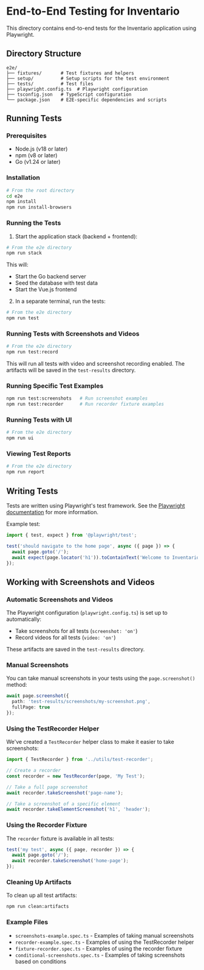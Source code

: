 # End-to-End Testing for Inventario

This directory contains end-to-end tests for the Inventario application using Playwright.

## Directory Structure

```
e2e/
├── fixtures/       # Test fixtures and helpers
├── setup/          # Setup scripts for the test environment
├── tests/          # Test files
├── playwright.config.ts  # Playwright configuration
├── tsconfig.json   # TypeScript configuration
└── package.json    # E2E-specific dependencies and scripts
```

## Running Tests

### Prerequisites

- Node.js (v18 or later)
- npm (v8 or later)
- Go (v1.24 or later)

### Installation

```bash
# From the root directory
cd e2e
npm install
npm run install-browsers
```

### Running the Tests

1. Start the application stack (backend + frontend):

```bash
# From the e2e directory
npm run stack
```

This will:
- Start the Go backend server
- Seed the database with test data
- Start the Vue.js frontend

2. In a separate terminal, run the tests:

```bash
# From the e2e directory
npm run test
```

### Running Tests with Screenshots and Videos

```bash
# From the e2e directory
npm run test:record
```

This will run all tests with video and screenshot recording enabled. The artifacts will be saved in the `test-results` directory.

### Running Specific Test Examples

```bash
npm run test:screenshots   # Run screenshot examples
npm run test:recorder      # Run recorder fixture examples
```

### Running Tests with UI

```bash
# From the e2e directory
npm run ui
```

### Viewing Test Reports

```bash
# From the e2e directory
npm run report
```

## Writing Tests

Tests are written using Playwright's test framework. See the [Playwright documentation](https://playwright.dev/docs/intro) for more information.

Example test:

```typescript
import { test, expect } from '@playwright/test';

test('should navigate to the home page', async ({ page }) => {
  await page.goto('/');
  await expect(page.locator('h1')).toContainText('Welcome to Inventario');
});
```

## Working with Screenshots and Videos

### Automatic Screenshots and Videos

The Playwright configuration (`playwright.config.ts`) is set up to automatically:
- Take screenshots for all tests (`screenshot: 'on'`)
- Record videos for all tests (`video: 'on'`)

These artifacts are saved in the `test-results` directory.

### Manual Screenshots

You can take manual screenshots in your tests using the `page.screenshot()` method:

```typescript
await page.screenshot({
  path: 'test-results/screenshots/my-screenshot.png',
  fullPage: true
});
```

### Using the TestRecorder Helper

We've created a `TestRecorder` helper class to make it easier to take screenshots:

```typescript
import { TestRecorder } from '../utils/test-recorder';

// Create a recorder
const recorder = new TestRecorder(page, 'My Test');

// Take a full page screenshot
await recorder.takeScreenshot('page-name');

// Take a screenshot of a specific element
await recorder.takeElementScreenshot('h1', 'header');
```

### Using the Recorder Fixture

The `recorder` fixture is available in all tests:

```typescript
test('my test', async ({ page, recorder }) => {
  await page.goto('/');
  await recorder.takeScreenshot('home-page');
});
```

### Cleaning Up Artifacts

To clean up all test artifacts:

```bash
npm run clean:artifacts
```

### Example Files

- `screenshots-example.spec.ts` - Examples of taking manual screenshots
- `recorder-example.spec.ts` - Examples of using the TestRecorder helper
- `fixture-recorder.spec.ts` - Examples of using the recorder fixture
- `conditional-screenshots.spec.ts` - Examples of taking screenshots based on conditions
